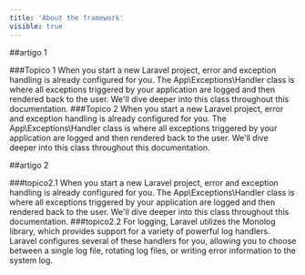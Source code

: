 ```yaml
---
title: 'About the framework'
visible: true
---
```


##artigo 1

###Topico 1
When you start a new Laravel project, error and exception handling is already configured for you. The App\Exceptions\Handler class is where all exceptions triggered by your application are logged and then rendered back to the user. We'll dive deeper into this class throughout this documentation.
###Topico 2
When you start a new Laravel project, error and exception handling is already configured for you. The App\Exceptions\Handler class is where all exceptions triggered by your application are logged and then rendered back to the user. We'll dive deeper into this class throughout this documentation.

##artigo 2

###topico2.1
When you start a new Laravel project, error and exception handling is already configured for you. The App\Exceptions\Handler class is where all exceptions triggered by your application are logged and then rendered back to the user. We'll dive deeper into this class throughout this documentation.
###topico2.2
For logging, Laravel utilizes the Monolog library, which provides support for a variety of powerful log handlers. Laravel configures several of these handlers for you, allowing you to choose between a single log file, rotating log files, or writing error information to the system log.
